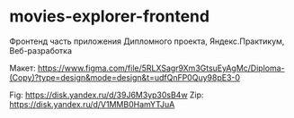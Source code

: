 # movies-explorer-frontend
Фронтенд часть приложения Дипломного проекта, Яндекс.Практикум, Веб-разработка

Макет:
https://www.figma.com/file/5RLXSagr9Xm3GtsuEyAgMc/Diploma-(Copy)?type=design&mode=design&t=udfQnFP0Quy98pE3-0

Fig: https://disk.yandex.ru/d/39J6M3yp30sB4w
Zip: https://disk.yandex.ru/d/V1MMB0HamYTJuA
